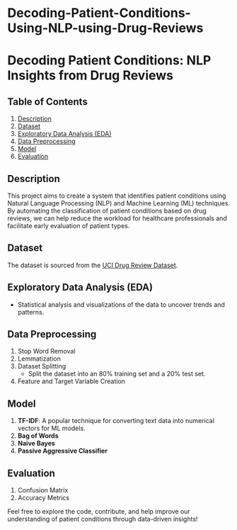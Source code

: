 # Decoding-Patient-Conditions-Using-NLP-using-Drug-Reviews


# Decoding Patient Conditions: NLP Insights from Drug Reviews



## Table of Contents
1. [Description](#description)
2. [Dataset](#dataset)
3. [Exploratory Data Analysis (EDA)](#exploratory-data-analysis-eda)
4. [Data Preprocessing](#data-preprocessing)
5. [Model](#model)
6. [Evaluation](#evaluation)

## Description
This project aims to create a system that identifies patient conditions using Natural Language Processing (NLP) and Machine Learning (ML) techniques. By automating the classification of patient conditions based on drug reviews, we can help reduce the workload for healthcare professionals and facilitate early evaluation of patient types.

## Dataset
The dataset is sourced from the [UCI Drug Review Dataset](https://archive.ics.uci.edu/ml/datasets/Drug+Review+Dataset+%28Drugs.com%29).

## Exploratory Data Analysis (EDA)
- Statistical analysis and visualizations of the data to uncover trends and patterns.

## Data Preprocessing
1. Stop Word Removal
2. Lemmatization
3. Dataset Splitting
   - Split the dataset into an 80% training set and a 20% test set.
4. Feature and Target Variable Creation

## Model
1. **TF-IDF**: A popular technique for converting text data into numerical vectors for ML models.
2. **Bag of Words**
3. **Naive Bayes**
4. **Passive Aggressive Classifier**

## Evaluation
1. Confusion Matrix
2. Accuracy Metrics

Feel free to explore the code, contribute, and help improve our understanding of patient conditions through data-driven insights!
